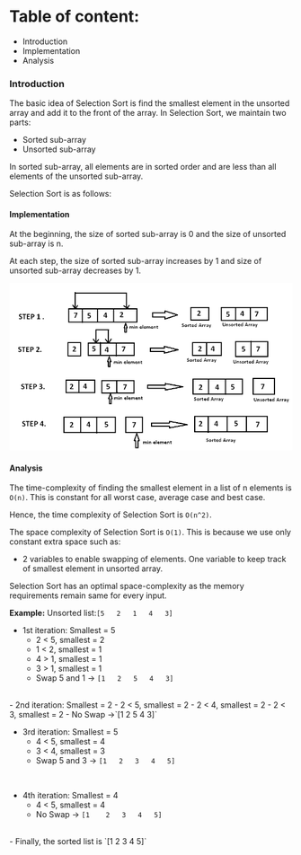 # Table of content:
 - Introduction
 - Implementation
 - Analysis

### Introduction

The basic idea of Selection Sort is find the smallest element in the unsorted array and add it to the front of the array. 
In Selection Sort, we maintain two parts:

- Sorted sub-array
- Unsorted sub-array

In sorted sub-array, all elements are in sorted order and are less than all elements of the unsorted sub-array.

Selection Sort is as follows:

#### Implementation
At the beginning, the size of sorted sub-array  is 0 and the size of unsorted sub-array is n.

At each step, the size of sorted sub-array increases by 1 and size of unsorted sub-array decreases by 1.

![selection_sort](selection_sort.png)

#### Analysis

The time-complexity of finding the smallest element in a list of n elements is `O(n)`. This is constant for all worst case, average case and best case.

Hence, the time complexity of Selection Sort is `O(n^2)`.

The space complexity of Selection Sort is `O(1)`. This is because we use only constant extra space such as:
- 2 variables to enable swapping of elements.
One variable to keep track of smallest element in unsorted array.

Selection Sort has an optimal space-complexity as the memory requirements remain same for every input.

**Example:**
Unsorted list:`[5	2	1	4	3]`

- 1st iteration:
    Smallest = 5
    - 2 < 5, smallest = 2
    - 1 < 2, smallest = 1
    - 4 > 1, smallest = 1
    - 3 > 1, smallest = 1
    - Swap 5 and 1 -> `[1	2	5	4	3]`
<br>
- 2nd iteration:
    Smallest = 2
    - 2 < 5, smallest = 2
    - 2 < 4, smallest = 2
    - 2 < 3, smallest = 2
    - No Swap ->`[1	2	5	4	3]`
<br>

- 3rd iteration:
    Smallest = 5
    - 4 < 5, smallest = 4
    - 3 < 4, smallest = 3
    - Swap 5 and 3 -> `[1	2	3	4	5]`
<br>

- 4th iteration:
    Smallest = 4
    - 4 < 5, smallest = 4
    - No Swap -> `[1	2	3	4	5]`
<br>
- Finally,
the sorted list is `[1	2	3	4	5]`
